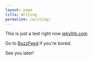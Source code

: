 ```yaml
---
layout: page
title: Writing
permalink: /writing/
---
```


This is just a test right now [jekyllrb.com](http://jekyllrb.com/)

Go to <a href="http://buzzfeed.com" target="_blank">BuzzFeed</a> if you're bored.

See you later!